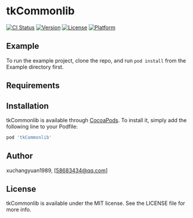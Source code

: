 # tkCommonlib

[![CI Status](https://img.shields.io/travis/xuchangyuan1989/tkCommonlib.svg?style=flat)](https://travis-ci.org/xuchangyuan1989/tkCommonlib)
[![Version](https://img.shields.io/cocoapods/v/tkCommonlib.svg?style=flat)](https://cocoapods.org/pods/tkCommonlib)
[![License](https://img.shields.io/cocoapods/l/tkCommonlib.svg?style=flat)](https://cocoapods.org/pods/tkCommonlib)
[![Platform](https://img.shields.io/cocoapods/p/tkCommonlib.svg?style=flat)](https://cocoapods.org/pods/tkCommonlib)

## Example

To run the example project, clone the repo, and run `pod install` from the Example directory first.

## Requirements

## Installation

tkCommonlib is available through [CocoaPods](https://cocoapods.org). To install
it, simply add the following line to your Podfile:

```ruby
pod 'tkCommonlib'
```

## Author

xuchangyuan1989, [58683434@qq.com]

## License

tkCommonlib is available under the MIT license. See the LICENSE file for more info.
